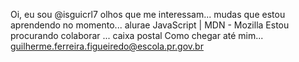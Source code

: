 
Oi, eu sou @isguicrl7
olhos que me interessam...
mudas que estou aprendendo no momento...
alurae JavaScript | MDN - Mozilla Estou procurando colaborar ...
caixa postal Como chegar até mim... guilherme.ferreira.figueiredo@escola.pr.gov.br

